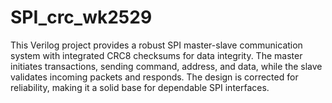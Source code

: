 # SPI_crc_wk2529
This Verilog project provides a robust SPI master-slave communication system with integrated CRC8 checksums for data integrity. The master initiates transactions, sending command, address, and data, while the slave validates incoming packets and responds. The design is corrected for reliability, making it a solid base for dependable SPI interfaces.
